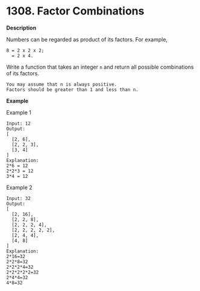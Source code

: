 # 1308. Factor Combinations

**Description**

Numbers can be regarded as product of its factors. For example,

```
8 = 2 x 2 x 2;
  = 2 x 4.
```

Write a function that takes an integer `n` and return all possible combinations of its factors.

```
You may assume that n is always positive.
Factors should be greater than 1 and less than n.
```

**Example**

Example 1

```
Input: 12
Output: 
[
  [2, 6],
  [2, 2, 3],
  [3, 4]
]
Explanation:
2*6 = 12
2*2*3 = 12
3*4 = 12
```

Example 2

```
Input: 32
Output: 
[
  [2, 16],
  [2, 2, 8],
  [2, 2, 2, 4],
  [2, 2, 2, 2, 2],
  [2, 4, 4],
  [4, 8]
]
Explanation:
2*16=32
2*2*8=32
2*2*2*4=32
2*2*2*2*2=32
2*4*4=32
4*8=32
```
